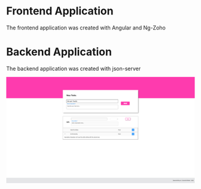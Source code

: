 # Frontend Application
The frontend application was created with Angular and Ng-Zoho

# Backend Application
The backend application was created with json-server

<img src="readmeImg.png" width="700px">
